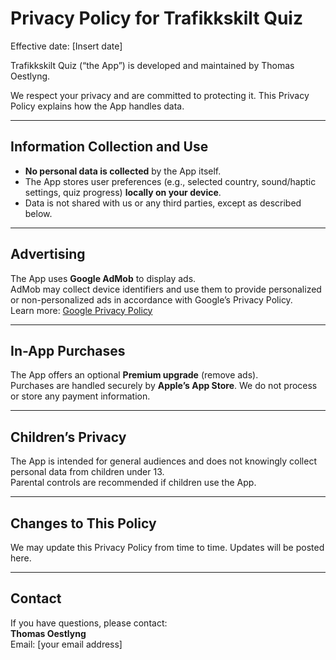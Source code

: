 # Privacy Policy for Trafikkskilt Quiz

Effective date: [Insert date]

Trafikkskilt Quiz (“the App”) is developed and maintained by Thomas Oestlyng.

We respect your privacy and are committed to protecting it. This Privacy Policy explains how the App handles data.

---

## Information Collection and Use
- **No personal data is collected** by the App itself.
- The App stores user preferences (e.g., selected country, sound/haptic settings, quiz progress) **locally on your device**.
- Data is not shared with us or any third parties, except as described below.

---

## Advertising
The App uses **Google AdMob** to display ads.  
AdMob may collect device identifiers and use them to provide personalized or non-personalized ads in accordance with Google’s Privacy Policy.  
Learn more: [Google Privacy Policy](https://policies.google.com/privacy)

---

## In-App Purchases
The App offers an optional **Premium upgrade** (remove ads).  
Purchases are handled securely by **Apple’s App Store**. We do not process or store any payment information.

---

## Children’s Privacy
The App is intended for general audiences and does not knowingly collect personal data from children under 13.  
Parental controls are recommended if children use the App.

---

## Changes to This Policy
We may update this Privacy Policy from time to time. Updates will be posted here.

---

## Contact
If you have questions, please contact:  
**Thomas Oestlyng**  
Email: [your email address]
